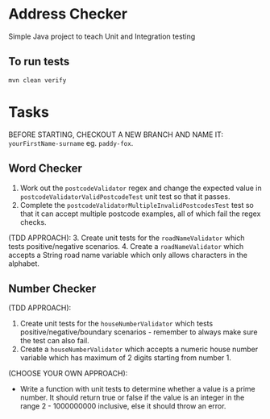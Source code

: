 # Address Checker
Simple Java project to teach Unit and Integration testing

## To run tests
`mvn clean verify`

# Tasks
BEFORE STARTING, CHECKOUT A NEW BRANCH AND NAME IT: `yourFirstName-surname` eg. `paddy-fox`.

## Word Checker
1. Work out the `postcodeValidator` regex and change the expected value in `postcodeValidatorValidPostcodeTest` unit test so that it passes.
2. Complete the `postcodeValidatorMultipleInvalidPostcodesTest` test so that it can accept multiple postcode examples, all of which fail the regex checks.

(TDD APPROACH):
3. Create unit tests for the `roadNameValidator` which tests positive/negative scenarios.
4. Create a `roadNameValidator` which accepts a String road name variable which only allows characters in the alphabet.

## Number Checker
(TDD APPROACH):
1. Create unit tests for the `houseNumberValidator` which tests positive/negative/boundary scenarios - remember to always make sure the test can also fail.
2. Create a `houseNumberValidator` which accepts a numeric house number variable which has maximum of 2 digits starting from number 1.

(CHOOSE YOUR OWN APPROACH):
- Write a function with unit tests to determine whether a value is a prime number. 
It should return true or false if the value is an integer in the range 2 - 1000000000 inclusive, else it should throw an error.
